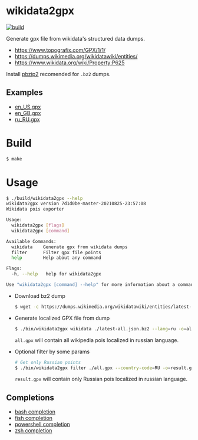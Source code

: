 # wikidata2gpx

[![build](https://github.com/a1fred/wikidata2gpx/actions/workflows/main.yml/badge.svg)](https://github.com/a1fred/wikidata2gpx/actions/workflows/main.yml)

Generate gpx file from wikidata's structured data dumps.

* https://www.topografix.com/GPX/1/1/
* https://dumps.wikimedia.org/wikidatawiki/entities/
* https://www.wikidata.org/wiki/Property:P625

Install [pbzip2](http://compression.ca/pbzip2/) recomended for `.bz2` dumps.

## Examples
 * [en_US.gpx](gpxfiles/en_US.gpx)
 * [en_GB.gpx](gpxfiles/en_GB.gpx)
 * [ru_RU.gpx](gpxfiles/ru_RU.gpx)

# Build
```sh
$ make
```

# Usage
```sh
$ ./build/wikidata2gpx --help
wikidata2gpx version 7d1d0be-master-20210825-23:57:08
Wikidata pois exporter

Usage:
  wikidata2gpx [flags]
  wikidata2gpx [command]

Available Commands:
  wikidata    Generate gpx from wikidata dumps
  filter      Filter gpx file points
  help        Help about any command

Flags:
  -h, --help   help for wikidata2gpx

Use "wikidata2gpx [command] --help" for more information about a command.
```

* Download bz2 dump
    ```sh
    $ wget -c https://dumps.wikimedia.org/wikidatawiki/entities/latest-all.json.bz2
    ```

* Generate localized GPX file from dump
    ```sh
    $ ./bin/wikidata2gpx wikidata ./latest-all.json.bz2 --lang=ru -o=all.gpx
    ```
    `all.gpx` will contain all wikipedia pois localized in russian language.

* Optional filter by some params
    ```sh
    # Get only Russian points
    $ ./bin/wikidata2gpx filter ./all.gpx --country-code=RU -o=result.gpx
    ```
    `result.gpx` will contain only Russian pois localized in russian language.

## Completions
 * [bash completion](completions/completion.bash)
 * [fish completion](completions/completion.fish)
 * [powershell completion](completions/completion.powershell)
 * [zsh completion](completions/completion.zsh)

